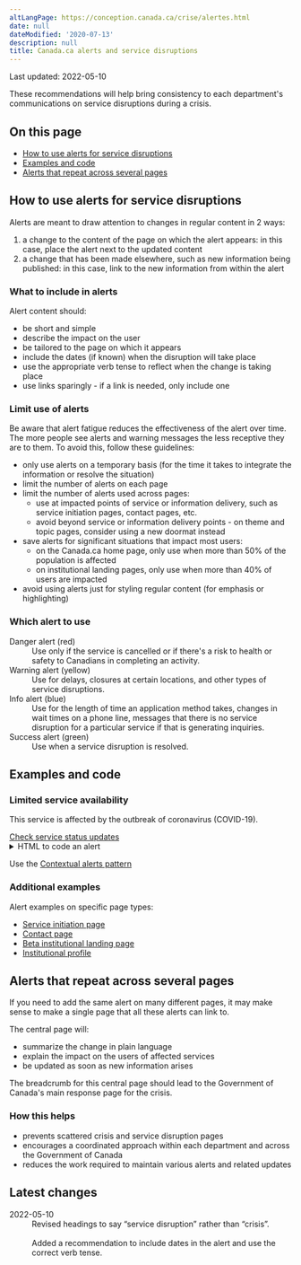 ```yaml
---
altLangPage: https://conception.canada.ca/crise/alertes.html
date: null
dateModified: '2020-07-13'
description: null
title: Canada.ca alerts and service disruptions
---
```


 <p class="small">
  Last updated: 2022-05-10
 </p>
 <p>
  These recommendations will help bring consistency to each department's communications on service disruptions during a crisis.
 </p>
 <section>
  <h2>
   On this page
  </h2>
  <ul>
   <li>
    <a href="#alerts">
     How to use alerts for service disruptions
    </a>
   </li>
   <li>
    <a href="#examples">
     Examples and code
    </a>
   </li>
   <li>
    <a href="#dep-page">
     Alerts that repeat across several pages
    </a>
   </li>
  </ul>
 </section>
 <section>
  <h2 id="alerts">
   How to use alerts for service disruptions
  </h2>
  <p>
   Alerts are meant to draw attention to changes in regular content in 2 ways:
  </p>
  <ol>
   <li>
    a change to the content of the page on which the alert appears: in this case, place the alert next to the updated content
   </li>
   <li>
    a change that has been made elsewhere, such as new information being published: in this case, link to the new information from within the alert
   </li>
  </ol>
  <h3>
   What to include in alerts
  </h3>
  <p>
   Alert content should:
  </p>
  <ul>
   <li>
    be short and simple
   </li>
   <li>
    describe the impact on the user
   </li>
   <li>
    be tailored to the page on which it appears
   </li>
   <li>
    include the dates (if known) when the disruption will take place
   </li>
   <li>
    use the appropriate verb tense to reflect when the change is taking place
   </li>
   <li>
    use links sparingly - if a link is needed, only include one
   </li>
  </ul>
  <h3>
   Limit use of alerts
  </h3>
  <p>
   Be aware that alert fatigue reduces the effectiveness of the alert over time. The more people see alerts and warning messages the less receptive they are to them. To avoid this, follow these guidelines:
  </p>
  <ul>
   <li>
    only use alerts on a temporary basis (for the time it takes to integrate the information or resolve the situation)
   </li>
   <li>
    limit the number of alerts on each page
   </li>
   <li>
    limit the number of alerts used across pages:
    <ul>
     <li>
      use at impacted points of service or information delivery, such as service initiation pages, contact pages, etc.
     </li>
     <li>
      avoid beyond service or information delivery points - on theme and topic pages, consider using a new doormat instead
     </li>
    </ul>
   </li>
   <li>
    save alerts for significant situations that impact most users:
    <ul>
     <li>
      on the Canada.ca home page, only use when more than 50% of the population is affected
     </li>
     <li>
      on institutional landing pages, only use when more than 40% of users are impacted
     </li>
    </ul>
   </li>
   <li>
    avoid using alerts just for styling regular content (for emphasis or highlighting)
   </li>
  </ul>
  <section>
   <h3>
    Which alert to use
   </h3>
   <dl class="dl-horizontal">
    <dt>
     Danger alert (red)
    </dt>
    <dd>
     Use only if the service is cancelled or if there's a risk to health or safety to Canadians in completing an activity.
    </dd>
    <dt>
     Warning alert (yellow)
    </dt>
    <dd>
     Use for delays, closures at certain locations, and other types of service disruptions.
    </dd>
    <dt>
     Info alert (blue)
    </dt>
    <dd>
     Use for the length of time an application method takes, changes in wait times on a phone line, messages that there is no service disruption for a particular service if that is generating inquiries.
    </dd>
    <dt>
     Success alert (green)
    </dt>
    <dd>
     Use when a service disruption is resolved.
    </dd>
   </dl>
  </section>
  <h2 id="examples">
   Examples and code
  </h2>
  <div class="well">
   <section class="alert alert-warning">
    <h3>
     Limited service availability
    </h3>
    <p>
     This service is affected by the outbreak of coronavirus (COVID-19).
    </p>
    <a href="#">
     Check service status updates
    </a>
   </section>
  </div>
  <details>
   <summary>
    HTML to code an alert
   </summary>
   <p>
    Code:
   </p>
   <pre class="prettyprint"><code>&lt;section class="alert alert-warning"&gt;
	&lt;h3&gt;Limited service availability&lt;/h3&gt;
	&lt;p&gt;This service is affected by the outbreak of coronavirus (COVID-19).&lt;/p&gt;
	&lt;a href="#"&gt;Check service status updates&lt;/a&gt;&lt;/p&gt;
&lt;/section&gt;</code></pre>
   <p>
    Change the "alert-warning" class to "alert-info", "alert-danger" or "alert-success" based on the type of alert needed.
   </p>
  </details>
  <p>
   Use the
   <a href="https://design.canada.ca/common-design-patterns/contextual-alerts.html">
    Contextual alerts pattern
   </a>
  </p>
  <h3>
   Additional examples
  </h3>
  <p>
   Alert examples on specific page types:
  </p>
  <ul>
   <li>
    <a href="https://design.canada.ca/alerts/alerts-sit.html">
     Service initiation page
    </a>
   </li>
   <li>
    <a href="https://design.canada.ca/alerts/alerts-contact.html">
     Contact page
    </a>
   </li>
   <li>
    <a href="https://design.canada.ca/alerts/alerts-ilp.html">
     Beta institutional landing page
    </a>
   </li>
   <li>
    <a href="https://design.canada.ca/alerts/alerts-stable-ip.html">
     Institutional profile
    </a>
   </li>
  </ul>
 </section>
 <section>
  <h2 id="dep-page">
   Alerts that repeat across several pages
  </h2>
  <p>
   If you need to add the same alert on many different pages, it may make sense to make a single page that all these alerts can link to.
  </p>
  <p>
   The central page will:
  </p>
  <ul>
   <li>
    summarize the change in plain language
   </li>
   <li>
    explain the impact on the users of affected services
   </li>
   <li>
    be updated as soon as new information arises
   </li>
  </ul>
  <p>
   The breadcrumb for this central page should lead to the Government of Canada's main response page for the crisis.
  </p>
  <h3>
   How this helps
  </h3>
  <ul>
   <li>
    prevents scattered crisis and service disruption pages
   </li>
   <li>
    encourages a coordinated approach within each department and across the Government of Canada
   </li>
   <li>
    reduces the work required to maintain various alerts and related updates
   </li>
  </ul>
 </section>
 <h2 id="latest">
  Latest changes
 </h2>
 <section>
  <dl class="dl-horizontal">
   <dt>
    <time class="link-muted" datetime="2022-05-10">
     2022-05-10
    </time>
   </dt>
   <dd>
    Revised headings to say “service disruption” rather than “crisis”.
    <br/>
    <br/>
    Added a recommendation to include dates in the alert and use the correct verb tense.
   </dd>
  </dl>
 </section>

